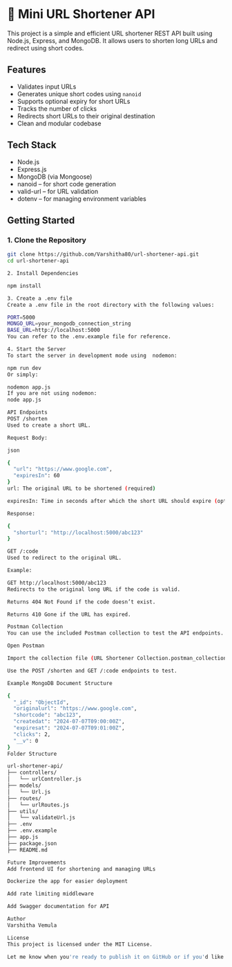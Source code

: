 # 🔗 Mini URL Shortener API

This project is a simple and efficient URL shortener REST API built using Node.js, Express, and MongoDB. It allows users to shorten long URLs and redirect using short codes.

## Features

- Validates input URLs
- Generates unique short codes using `nanoid`
- Supports optional expiry for short URLs
- Tracks the number of clicks
- Redirects short URLs to their original destination
- Clean and modular codebase

## Tech Stack

- Node.js
- Express.js
- MongoDB (via Mongoose)
- nanoid – for short code generation
- valid-url – for URL validation
- dotenv – for managing environment variables

## Getting Started

### 1. Clone the Repository

```bash
git clone https://github.com/Varshitha80/url-shortener-api.git
cd url-shortener-api

2. Install Dependencies

npm install

3. Create a .env file
Create a .env file in the root directory with the following values:

PORT=5000
MONGO_URL=your_mongodb_connection_string
BASE_URL=http://localhost:5000
You can refer to the .env.example file for reference.

4. Start the Server
To start the server in development mode using  nodemon:

npm run dev
Or simply:

nodemon app.js
If you are not using nodemon:
node app.js

API Endpoints
POST /shorten
Used to create a short URL.

Request Body:

json

{
  "url": "https://www.google.com",
  "expiresIn": 60
}
url: The original URL to be shortened (required)

expiresIn: Time in seconds after which the short URL should expire (optional)

Response:

{
  "shorturl": "http://localhost:5000/abc123"
}

GET /:code
Used to redirect to the original URL.

Example:

GET http://localhost:5000/abc123
Redirects to the original long URL if the code is valid.

Returns 404 Not Found if the code doesn’t exist.

Returns 410 Gone if the URL has expired.

Postman Collection
You can use the included Postman collection to test the API endpoints.

Open Postman

Import the collection file (URL Shortener Collection.postman_collection.json) from the root of this project.

Use the POST /shorten and GET /:code endpoints to test.

Example MongoDB Document Structure

{
  "_id": "ObjectId",
  "originalurl": "https://www.google.com",
  "shortcode": "abc123",
  "createdat": "2024-07-07T09:00:00Z",
  "expiresat": "2024-07-07T09:01:00Z",
  "clicks": 2,
  "__v": 0
}
Folder Structure

url-shortener-api/
├── controllers/
│   └── urlController.js
├── models/
│   └── Url.js
├── routes/
│   └── urlRoutes.js
├── utils/
│   └── validateUrl.js
├── .env
├── .env.example
├── app.js
├── package.json
├── README.md

Future Improvements
Add frontend UI for shortening and managing URLs

Dockerize the app for easier deployment

Add rate limiting middleware

Add Swagger documentation for API

Author
Varshitha Vemula

License
This project is licensed under the MIT License.

Let me know when you're ready to publish it on GitHub or if you'd like me to write a one-line description for your repo too!
